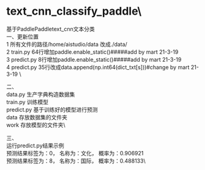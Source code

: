 # text_cnn_classify_paddle\
 基于PaddlePaddletext_cnn文本分类\
一、更新位置 \
1 所有文件的路径/home/aistudio/data 改成./data/ \
2 train.py 64行增加paddle.enable_static()#####add by mart 21-3-19 \
3 predict.py 8行增加paddle.enable_static()#####add by mart 21-3-19 \
4 predict.py 35行改成data.append(np.int64(dict_txt[s]))#change by mart 21-3-19 \

二、 \
data.py 生产字典构造数据集\
train.py 训练模型\
predict.py 基于训练好的模型进行预测\
data 存放数据集的文件夹\
work 存放模型的文件夹\

三、\
运行predict.py结果示例\
预测结果标签为：0， 名称为：文化， 概率为：0.906921\
预测结果标签为：8， 名称为：国际， 概率为：0.488133\
